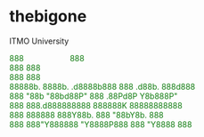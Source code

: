<h1>thebigone</h1>
ITMO University<br>

<p style="color: #107C10;">
888&nbsp; &nbsp; &nbsp; &nbsp; &nbsp; &nbsp; &nbsp; &nbsp; &nbsp; &nbsp; &nbsp;888<br>
888                     888                     <br>
888                     888                     <br>
88888b.  8888b.  .d8888b888  888 .d88b. 888d888 <br>
888 "88b    "88bd88P"   888 .88Pd8P  Y8b888P"   <br>
888  888.d888888888     888888K 88888888888     <br>
888  888888  888Y88b.   888 "88bY8b.    888     <br>
888  888"Y888888 "Y8888P888  888 "Y8888 888<br>
</p>
